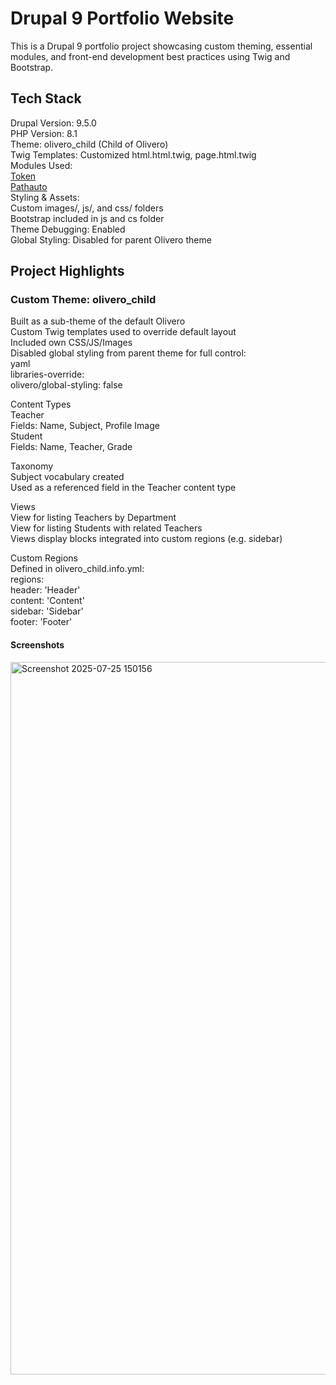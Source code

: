 # Drupal 9 Portfolio Website

This is a Drupal 9 portfolio project showcasing custom theming, essential modules, and front-end development best practices using Twig and Bootstrap.

## Tech Stack

Drupal Version: 9.5.0<br/>
PHP Version: 8.1<br/>
Theme: olivero_child (Child of Olivero)<br/>
Twig Templates: Customized html.html.twig, page.html.twig<br/>
Modules Used:<br/>
  [Token](https://www.drupal.org/project/token)<br/>
  [Pathauto](https://www.drupal.org/project/pathauto)<br/>
Styling & Assets:<br/>
  Custom images/, js/, and css/ folders<br/>
  Bootstrap included in js and cs folder<br/>
Theme Debugging: Enabled<br/>
Global Styling: Disabled for parent Olivero theme<br/>

## Project Highlights<br/>

### Custom Theme: olivero_child<br/>

Built as a sub-theme of the default Olivero<br/>
Custom Twig templates used to override default layout<br/>
Included own CSS/JS/Images<br/>
Disabled global styling from parent theme for full control:<br/>
  yaml<br/>
libraries-override:<br/>
    olivero/global-styling: false<br/>

Content Types<br/>
Teacher<br/>
Fields: Name, Subject, Profile Image<br/>
Student<br/>
Fields: Name, Teacher, Grade<br/>

Taxonomy<br/>
Subject vocabulary created<br/>
Used as a referenced field in the Teacher content type<br/>

Views<br/>
View for listing Teachers by Department<br/>
View for listing Students with related Teachers<br/>
Views display blocks integrated into custom regions (e.g. sidebar)<br/>

Custom Regions<br/>
Defined in olivero_child.info.yml:<br/>
regions:<br/>
  header: 'Header'<br/>
  content: 'Content'<br/>
  sidebar: 'Sidebar'<br/>
  footer: 'Footer'<br/>

#### Screenshots
<img width="1920" height="1140" alt="Screenshot 2025-07-25 150156" src="https://github.com/user-attachments/assets/5828ec5c-192d-421f-bae7-6993bf55c42c" />


